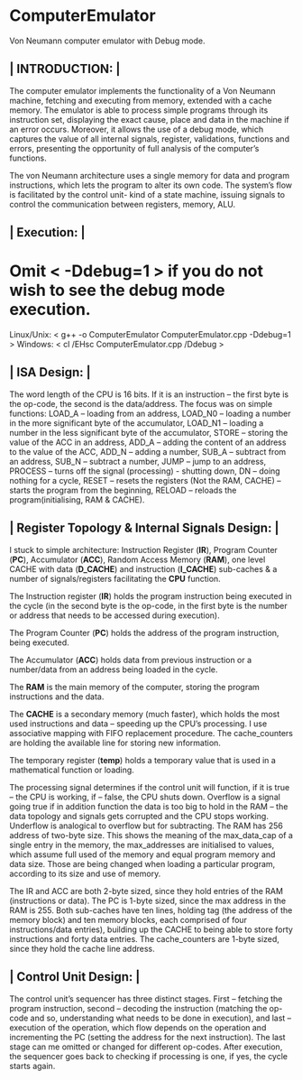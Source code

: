 # ComputerEmulator
Von Neumann computer emulator with Debug mode.

| INTRODUCTION: |
-----------------
The computer emulator implements the functionality of a Von Neumann machine, fetching and executing from memory,
extended with a cache memory. The emulator is able to process simple programs through its instruction set, displaying
the exact cause, place and data in the machine if an error occurs. Moreover, it allows the use of a debug mode,
which captures the value of all internal signals, register, validations, functions and errors, presenting the opportunity
of full analysis of the computer’s functions. 

The von Neumann architecture uses a single memory for data and program instructions, which lets the program to alter its own code.
The system’s flow is facilitated by the control unit- kind of a state machine, issuing signals to control the
communication between registers, memory, ALU.

| Execution: |
--------------
# Omit < -Ddebug=1 > if you do not wish to see the debug mode execution.
Linux/Unix: < g++ -o ComputerEmulator ComputerEmulator.cpp -Ddebug=1 >
Windows: < cl /EHsc ComputerEmulator.cpp /Ddebug >

| ISA Design: |
---------------
The word length of the CPU is 16 bits. If it is an instruction – the first byte is the op-code, the second is the data/address.
The focus was on simple functions:
  LOAD_A – loading from an address,
  LOAD_N0 – loading a number in the more significant byte of the accumulator,
  LOAD_N1 – loading a number in the less significant byte of the accumulator,
  STORE – storing the value of the ACC in an address,
  ADD_A – adding the content of an address to the value of the ACC,
  ADD_N – adding a number,
  SUB_A – subtract from an address,
  SUB_N – subtract a number,
  JUMP – jump to an address,
  PROCESS – turns off the signal (processing) - shutting down,
  DN – doing nothing for a cycle,
  RESET – resets the registers (Not the RAM, CACHE) – starts the program from the beginning,
  RELOAD – reloads the program(initialising, RAM & CACHE).
  
| Register Topology & Internal Signals Design: |
-------------------------------------------------
I stuck to simple architecture: Instruction Register (__IR__), Program Counter (__PC__), Accumulator (__ACC__),
Random Access Memory (__RAM__), one level CACHE with data (__D_CACHE__) and instruction (__I_CACHE__) sub-caches &
a number of signals/registers facilitating the __CPU__ function.
  
The Instruction register (__IR__) holds the program instruction being executed in the cycle
(in the second byte is the op-code, in the first byte is the number or address that needs to be accessed during execution).

The Program Counter (__PC__) holds the address of the program instruction, being executed.

The Accumulator (__ACC__) holds data from previous instruction or a number/data from an address being loaded in the cycle.

The __RAM__ is the main memory of the computer, storing the program instructions and the data.

The __CACHE__ is a secondary memory (much faster), which holds the most used instructions and data – speeding up the CPU’s processing.
I use associative mapping with FIFO replacement procedure.
The cache_counters are holding the available line for storing new information.

The temporary register (__temp__) holds a temporary value that is used in a mathematical function or loading.

The processing signal determines if the control unit will function, if it is true – the CPU is working,
if – false, the CPU shuts down. Overflow is a signal going true if in addition function the data is too big to
hold in the RAM – the data topology and signals gets corrupted and the CPU stops working.
Underflow is analogical to overflow but for subtracting. The RAM has 256 address of two-byte size.
This shows the meaning of the max_data_cap of a single entry in the memory, the max_addresses are initialised to values, which assume full used of the memory and equal program memory and data size. Those are being changed when loading a particular program, according to its size and use of memory.

The IR and ACC are both 2-byte sized, since they hold entries of the RAM (instructions or data).
The PC is 1-byte sized, since the max address in the RAM is 255. Both sub-caches have ten lines, holding tag
(the address of the memory block) and ten memory blocks, each comprised of four instructions/data entries),
building up the CACHE to being able to store forty instructions and forty data entries. The cache_counters
are 1-byte sized, since they hold the cache line address.

| Control Unit Design: |
------------------------
The control unit’s sequencer has three distinct stages. First – fetching the program instruction,
second – decoding the instruction (matching the op-code and so, understanding what needs to be done in execution),
and last – execution of the operation, which flow depends on the operation and incrementing the PC
(setting the address for the next instruction). The last stage can me omitted or changed for different op-codes.
After execution, the sequencer goes back to checking if processing is one, if yes, the cycle starts again. 
